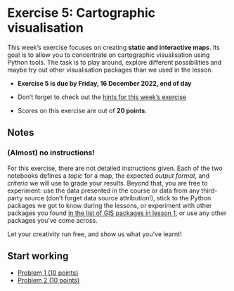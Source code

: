 # Exercise 5: Cartographic visualisation


This week’s exercise focuses on creating **static and interactive maps**. Its
goal is to allow you to concentrate on cartographic visualisation using Python
tools. The task is to play around, explore different possibilities and maybe try
out other visualisation packages than we used in the lesson.

- **Exercise 5 is due by Friday, 16 December 2022, end of day**

- Don’t forget to check out the [hints for this week’s
exercise](https://autogis-site.readthedocs.io/en/latest/lessons/lesson-5/exercise-5.html#hints)

- Scores on this exercise are out of **20 points**.


## Notes

### (Almost) no instructions!

For this exercise, there are not detailed instructions given. Each of the two
notebooks defines a *topic* for a map, the expected *output format*, and
*criteria* we will use to grade your results. Beyond that, you are free to
experiment: use the data presented in the course or data from any third-party
source (don’t forget data source attribution!), stick to the Python packages we
got to know during the lessons, or experiment with other packages you found [in
the list of GIS packages in lesson
1](https://autogis-site.readthedocs.io/en/latest/lessons/lesson-1/course-motivation.html#which-gis-packages-are-available-in-python), 
or use any other packages you’ve come across.

Let your creativity run free, and show us what you’ve learnt!


## Start working

 - [Problem 1 (10 points)](Exercise-5-problem-1.ipynb)
 - [Problem 2 (10 points)](Exercise-5-problem-2.ipynb)

